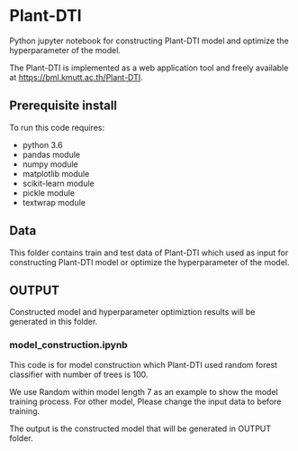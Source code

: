 # Plant-DTI
Python jupyter notebook for constructing Plant-DTI model and optimize the hyperparameter of the model.

The Plant-DTI is implemented as a web application tool and freely available at https://bml.kmutt.ac.th/Plant-DTI.

## Prerequisite install
To run this code requires:

- python 3.6
- pandas module
- numpy module
- matplotlib module
- scikit-learn module
- pickle module
- textwrap module

## Data
This folder contains train and test data of Plant-DTI which used as input for constructing Plant-DTI model or optimize the hyperparameter of the model.

## OUTPUT
Constructed model and hyperparameter optimiztion results will be generated in this folder. 

### model_construction.ipynb
This code is for model construction which Plant-DTI used random forest classifier with number of trees is 100.

We use Random within model length 7 as an example to show the model training process. For other model, Please change the input data to before training.

The output is the constructed model that will be generated in OUTPUT folder.
